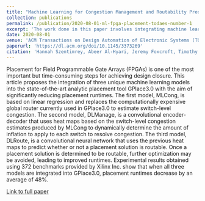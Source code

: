 ```yaml
---
title: "Machine Learning for Congestion Management and Routability Prediction within FPGA Placement"
collection: publications
permalink: /publication/2020-08-01-ml-fpga-placement-todaes-number-1
excerpt: 'The work done in this paper involves integrating machine learning and deep learning into the FPGA placement step to speed up the process without a decrease in the quality-of-result.'
date: 2020-08-01
venue: 'ACM Transactions on Design Automation of Electronic Systems (TODAES)'
paperurl: 'https://dl.acm.org/doi/10.1145/3373269'
citation: 'Hannah Szentimrey, Abeer Al-Hyari, Jeremy Foxcroft, Timothy Martin, David Noel, Gary Grewal, and Shawki Areibi. 2020. Machine Learning for Congestion Management and Routability Prediction within FPGA Placement. ACM Trans. Des. Autom. Electron. Syst. 25, 5, Article 37 (October 2020), 25 pages. DOI:https://doi.org/10.1145/3373269'
---
```


Placement for Field Programmable Gate Arrays (FPGAs) is one of the most important but time-consuming steps for achieving design closure. This article proposes the integration of three unique machine learning models into the state-of-the-art analytic placement tool GPlace3.0 with the aim of significantly reducing placement runtimes. The first model, MLCong, is based on linear regression and replaces the computationally expensive global router currently used in GPlace3.0 to estimate switch-level congestion. The second model, DLManage, is a convolutional encoder-decoder that uses heat maps based on the switch-level congestion estimates produced by MLCong to dynamically determine the amount of inflation to apply to each switch to resolve congestion. The third model, DLRoute, is a convolutional neural network that uses the previous heat maps to predict whether or not a placement solution is routable. Once a placement solution is determined to be routable, further optimization may be avoided, leading to improved runtimes. Experimental results obtained using 372 benchmarks provided by Xilinx Inc. show that when all three models are integrated into GPlace3.0, placement runtimes decrease by an average of 48%.

[Link to full paper](https://dl.acm.org/doi/10.1145/3373269)
